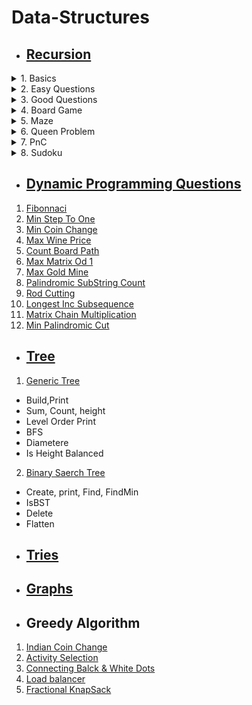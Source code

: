 # Data-Structures

* ## [Recursion](https://github.com/coolanant/Data-Structures/tree/master/01-Recursion)

<details close>
  <summary>1. Basics</summary>
1. Factorial <br/>
2. Counting <br/>
3. Counting in Reverse Order <br/>
4. Fibonnaci <br/>
5. Power <br/>
6. Fast Power <br/>
7. Multiply <br/>
8. Multiply (with negative)<br/>
</details>

<details close>
  <summary>2. Easy Questions</summary>
1. IsArraySorted <br/>
2. 2048 Problem <br/>
3. Search, Search-last, SearchAll <br/>
4. String to Int <br/>
5. binary Search <br/>
6. Replace Pi <br/>
</details>

<details close>
  <summary>3. Good Questions</summary>
1. Tower of Hanoi <br/>
2. Find All Subsequence <br/>
3. Generate Brackets <br/>
4. 0/1 Knapsack (DP) <br/>
5. Phone Keypad <br/>
6. Number to All Characters <br/>
</details>

<details close>
    <summary>4. Board Game</summary>
1. Board Game <br/>
2. Board Game(starting with 1,6) <br/>
3. Board Game(with ladders) <br/>
</details>

<details close>
    <summary>5. Maze</summary>
1. Mazepath <br/>
2. Mazepath(Queen Like Moves) <br/>
3. Mazepath(with obstacles) <br/>
</details>

<details close>
    <summary>6. Queen Problem</summary>
1. NQueen <br/>
2. NKnight <br/>
</details>

<details close>
    <summary>7. PnC</summary>
1. Permuatation <br/>
2. Combination <br/>
</details>

<details close>
    <summary>8. Sudoku</summary>
1. Sudoku Solve <br/>
2. Sudoku Checker <br/>
</details>

* ## [Dynamic Programming Questions](https://github.com/coolanant/Data-Structures/tree/master/02-DP)

1. [Fibonnaci](https://github.com/coolanant/Data-Structures/blob/master/02-DP/01-Fibonnaci.md)
2. [Min Step To One](https://github.com/coolanant/Data-Structures/blob/master/02-DP/02-MinStepToOne.md)
3. [Min Coin Change](https://github.com/coolanant/Data-Structures/blob/master/02-DP/03-MinCoinChange.md)
4. [Max Wine Price](https://github.com/coolanant/Data-Structures/blob/master/02-DP/04-MaxWinePrice.md)
5. [Count Board Path](https://github.com/coolanant/Data-Structures/blob/master/02-DP/05-CountBoardPath.md)
6. [Max Matrix Od 1](https://github.com/coolanant/Data-Structures/blob/master/02-DP/06-MaxMatrixOf-1's.md)
7. [Max Gold Mine](https://github.com/coolanant/Data-Structures/blob/master/02-DP/07-MaxGoldMine.md)
8. [Palindromic SubString Count](https://github.com/coolanant/Data-Structures/blob/master/02-DP/08-PalindromeSubStringCount.md)
9. [Rod Cutting](https://github.com/coolanant/Data-Structures/blob/master/02-DP/09-Rod-Cutting.md)
10. [Longest Inc Subsequence](https://github.com/coolanant/Data_Structures_Crash_Course/blob/master/02-DP/10-LIS-LCS.md)
11. [Matrix Chain Multiplication](https://github.com/coolanant/Data-Structures/blob/master/02-DP/11-MatrixChainMultiplication.md)
12. [Min Palindromic Cut](https://github.com/coolanant/Data-Structures/blob/master/02-DP/12.%20MinPalindromicCut.md)

* ## [Tree](https://github.com/coolanant/Data-Structures/tree/master/03-Tree)

1. [Generic Tree](https://github.com/coolanant/Data-Structures/blob/master/03-Tree/01-GenericTree.md)
- Build,Print
- Sum, Count, height
- Level Order Print
- BFS
- Diametere
- Is Height Balanced
2. [Binary Saerch Tree](https://github.com/coolanant/Data-Structures/blob/master/03-Tree/02-BST.md)
- Create, print, Find, FindMin
- IsBST
- Delete
- Flatten

* ## [Tries](https://github.com/coolanant/Data-Structures/tree/master/04-Tries)

* ## [Graphs](https://github.com/coolanant/Data-Structures/tree/master/05-Graphs)

* ## Greedy Algorithm

1. [Indian Coin Change](https://github.com/coolanant/Data-Structures/blob/master/06-Greedy/01-Indian%20Coin%20Change.md)
2. [Activity Selection](https://github.com/coolanant/Data-Structures/blob/master/06-Greedy/02-ActivitySelection.md)
3. [Connecting Balck & White Dots](https://github.com/coolanant/Data-Structures/blob/master/06-Greedy/03-ConnectingWires.md)
4. [Load balancer](https://github.com/coolanant/Data-Structures/blob/master/06-Greedy/04-LoadBalncer.md)
5. [Fractional KnapSack](https://github.com/coolanant/Data_Structures_Crash_Course/blob/master/06-Greedy/05-Fractional%20KnapSack.md)
